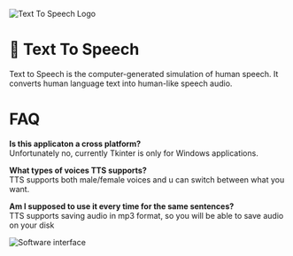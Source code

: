 
![Text To Speech Logo]( https://i.imgur.com/R6ceShp.png)

# :robot: Text To Speech 

Text to Speech is the computer-generated simulation of human speech. It converts human language text into human-like speech audio. 

# FAQ

**Is this applicaton a cross platform?**  
Unfortunately no, currently Tkinter is only for Windows applications.

**What types of voices TTS supports?**  
TTS supports both male/female voices and u can switch between what you want.

**Am I supposed to use it every time for the same sentences?**  
TTS supports saving audio in mp3 format, so you will be able to save audio on your disk


 ![Software interface]( https://i.imgur.com/HwcgtlW.png)
